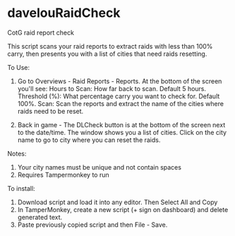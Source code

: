 # davelouRaidCheck
CotG raid report check

This script scans your raid reports to extract raids with less than 100% carry, then presents you with a list of cities that need raids resetting.

To Use:

1.  Go to Overviews - Raid Reports - Reports.  At the bottom of the screen you'll see:
      Hours to Scan:  How far back to scan.  Default 5 hours.
      Threshold (%):  What percentage carry you want to check for.  Default 100%.
      Scan:  Scan the reports and extract the name of the cities where raids need to be reset.
  
2.  Back in game - The DLCheck button is at the bottom of the screen next to the date/time.
    The window shows you a list of cities.  Click on the city name to go to city where you
    can reset the raids.
    
Notes:
1.  Your city names must be unique and not contain spaces
2.  Requires Tampermonkey to run

To install:

1.  Download script and load it into any editor.  Then Select All and Copy
2.  In TamperMonkey, create a new script (+ sign on dashboard) and delete generated text.
3.  Paste previously copied script and then File - Save.
